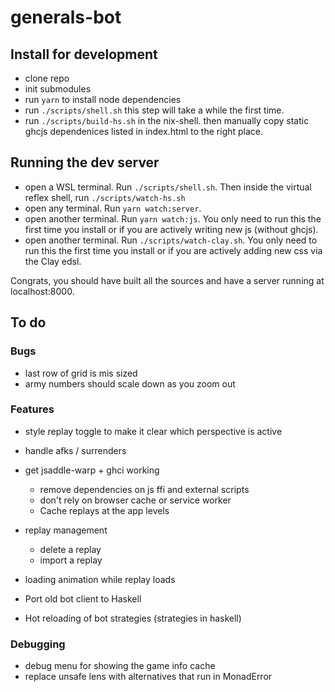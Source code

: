# generals-bot

## Install for development
- clone repo
- init submodules
- run `yarn` to install node dependencies
- run `./scripts/shell.sh` this step will take a while the first time.
- run `./scripts/build-hs.sh` in the nix-shell. then manually copy static ghcjs dependenices listed in index.html to the right place.

## Running the dev server
- open a WSL terminal. Run `./scripts/shell.sh`. Then inside the virtual reflex shell, run `./scripts/watch-hs.sh`
- open any terminal. Run `yarn watch:server`.
- open another terminal. Run `yarn watch:js`.
You only need to run this the first time you install or if you are actively writing new js (without ghcjs).
- open another terminal. Run `./scripts/watch-clay.sh`.
You only need to run this the first time you install or if you are actively adding new css via the Clay edsl.


Congrats, you should have built all the sources and have a server running at localhost:8000.

## To do
### Bugs
- last row of grid is mis sized
- army numbers should scale down as you zoom out

### Features
- style replay toggle to make it clear which perspective is active
- handle afks / surrenders

- get jsaddle-warp + ghci working
  - remove dependencies on js ffi and external scripts
  - don't rely on browser cache or service worker
  - Cache replays at the app levels

- replay management
  - delete a replay
  - import a replay
- loading animation while replay loads
- Port old bot client to Haskell
- Hot reloading of bot strategies (strategies in haskell)

### Debugging
- debug menu for showing the game info cache
- replace unsafe lens with alternatives that run in MonadError
